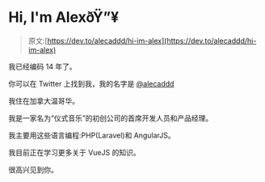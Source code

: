 # Hi, I'm AlexðŸ”¥

> 原文:[https://dev.to/alecaddd/hi-im-alex](https://dev.to/alecaddd/hi-im-alex)

我已经编码 14 年了。

你可以在 Twitter 上找到我，我的名字是 [@alecaddd](https://twitter.com/alecaddd)

我住在加拿大温哥华。

我是一家名为“仪式音乐”的初创公司的首席开发人员和产品经理。

我主要用这些语言编程:PHP(Laravel)和 AngularJS。

我目前正在学习更多关于 VueJS 的知识。

很高兴见到你。